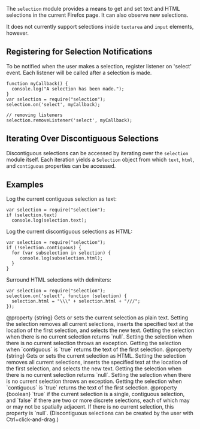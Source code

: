 <!-- contributed by Eric H. Jung [eric.jung@yahoo.com] -->
<!-- contributed by Irakli Gozalishvili [gozala@mozilla.com] -->

The `selection` module provides a means to get and set text and HTML selections
in the current Firefox page.  It can also observe new selections.

It does not currently support selections inside `textarea` and `input` elements,
however.

Registering for Selection Notifications
---------------------------------------

To be notified when the user makes a selection, register listener on 'select'
event. Each listener will be called after a selection is made.

    function myCallback() {
      console.log("A selection has been made.");
    }
    var selection = require("selection");
    selection.on('select', myCallback);
    
    // removing listeners
    selection.removeListener('select', myCallback);

Iterating Over Discontiguous Selections
---------------------------------------

Discontiguous selections can be accessed by iterating over the `selection`
module itself. Each iteration yields a `Selection` object from which `text`,
`html`, and `contiguous` properties can be accessed.


Examples
--------

Log the current contiguous selection as text:

    var selection = require("selection");
    if (selection.text)
      console.log(selection.text);

Log the current discontiguous selections as HTML:

    var selection = require("selection");
    if (!selection.contiguous) {
      for (var subselection in selection) {
         console.log(subselection.html);
      }
    }

Surround HTML selections with delimiters:

    var selection = require("selection");
    selection.on('select', function (selection) {
      selection.html = "\\\" + selection.html + "///";
    });

<api name="text">
@property {string}
  Gets or sets the current selection as plain text. Setting the selection
  removes all current selections, inserts the specified text at the location of
  the first selection, and selects the new text. Getting the selection when
  there is no current selection returns `null`. Setting the selection when there
  is no current selection throws an exception. Getting the selection when
  `contiguous` is `true` returns the text of the first selection.
</api>

<api name="html">
@property {string}
  Gets or sets the current selection as HTML. Setting the selection removes all
  current selections, inserts the specified text at the location of the first
  selection, and selects the new text. Getting the selection when there is no
  current selection returns `null`. Setting the selection when there is no
  current selection throws an exception. Getting the selection when `contiguous`
  is `true` returns the text of the first selection.
</api>

<api name="contiguous">
@property {boolean}
  `true` if the current selection is a single, contiguous selection, and `false`
  if there are two or more discrete selections, each of which may or may not be
  spatially adjacent. If there is no current selection, this property is `null`.
  (Discontiguous selections can be created by the user with
  Ctrl+click-and-drag.)
</api>
